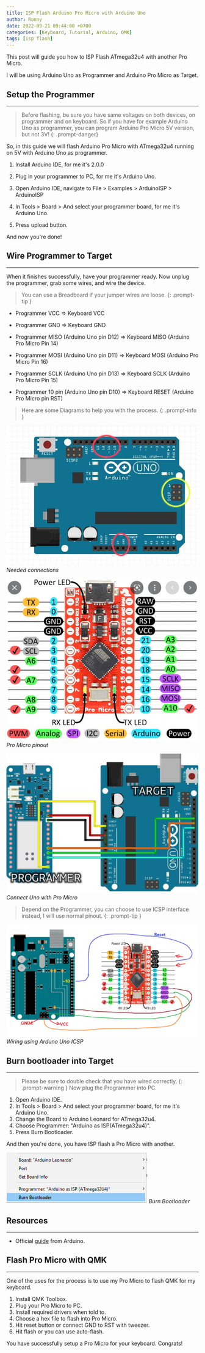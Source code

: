 ```yaml
---
title: ISP Flash Arduino Pro Micro with Arduino Uno
author: Ronny
date: 2022-09-21 09:44:00 +0700
categories: [Keyboard, Tutorial, Arduino, QMK]
tags: [isp flash]
---
```


This post will guide you how to ISP Flash ATmega32u4 with another Pro Micro.

I will be using Arduino Uno as Programmer and Arduino Pro Micro as Target.

## Setup the Programmer

---

> Before flashing, be sure you have same voltages on both devices, on programmer and on keyboard. So if you have for example Arduino Uno as programmer, you can program Arduino Pro Micro 5V version, but not 3V!
{: .prompt-danger}

So, in this guide we will flash Arduino Pro Micro with ATmega32u4 running on 5V with Arduino Uno as programmer.

1. Install Arduino IDE, for me it's 2.0.0

2. Plug in your programmer to PC, for me it's Arduino Uno.

3. Open Arduino IDE, navigate to File > Examples > ArduinoISP > ArduinoISP

4. In Tools > Board > And select your programmer board, for me it's Arduino Uno.

5. Press upload button.

And now you're done!

## Wire Programmer to Target

---

When it finishes successfully, have your programmer ready. Now unplug the programmer, grab some wires, and wire the device.

> You can use a Breadboard if your jumper wires are loose.
{: .prompt-tip }

- Programmer VCC => Keyboard VCC

- Programmer GND => Keyboard GND

- Programmer MISO (Arduino Uno pin D12) => Keyboard MISO (Arduino Pro Micro Pin 14)

- Programmer MOSI (Arduino Uno pin D11) => Keyboard MOSI (Arduino Pro Micro Pin 16)

- Programmer SCLK (Arduino Uno pin D13) => Keyboard SCLK (Arduino Pro Micro Pin 15)

- Programmer 10 pin (Arduino Uno pin D10) => Keyboard RESET (Arduino Pro Micro pin RST)

> Here are some Diagrams to help you with the process.
{: .prompt-info }

![Uno connect](/assets/image/Uno_Connect.jpg)
_Needed connections_

![Pro Micro Pinout](/assets/image/Pro_Micro_Pinout.jpg)
_Pro Micro pinout_

![Example connect](/assets/image/Example_connect.jpg)
_Connect Uno with Pro Micro_

> Depend on the Programmer, you can choose to use ICSP interface instead, I will use normal pinout.
{: .prompt-tip }

![Wire with ICSP](/assets/image/Wiring_with_ICSP_on_Uno.jpg)
_Wiring using Arduno Uno ICSP_

## Burn bootloader into Target

---

> Please be sure to double check that you have wired correctly.
{: .prompt-warning }
Now plug the Programmer into PC.

1. Open Arduino IDE.
2. In Tools > Board > And select your programmer board, for me it's Arduino Uno.
3. Change the Board to Arduino Leonard for ATmega32u4.
4. Choose Programmer: "Arduino as ISP(ATmega32u4)".
5. Press Burn Bootloader.

And then you're done, you have ISP flash a Pro Micro with another.

![Desktop View](/assets/image/Burn_Bootloader.jpg)
_Burn Bootloader_

## Resources

---

- Official [guide](https://docs.arduino.cc/built-in-examples/arduino-isp/ArduinoISP) from Arduino.

## Flash Pro Micro with QMK

---

One of the uses for the process is to use my Pro Micro to flash QMK for my keyboard.

1. Install QMK Toolbox.
2. Plug your Pro Micro to PC.
3. Install required drivers when told to.
4. Choose a hex file to flash into Pro Micro.
5. Hit reset button or connect GND to RST with tweezer.
6. Hit flash or you can use auto-flash.

You have successfully setup a Pro Micro for your keyboard. Congrats!
